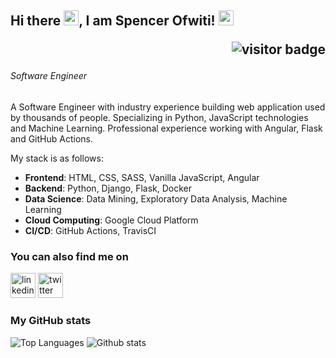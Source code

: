 ## Hi there <img src="https://raw.githubusercontent.com/MartinHeinz/MartinHeinz/master/wave.gif" width="24px">, I am Spencer Ofwiti! <img src="https://github.com/abhishekapk/abhishekapk/blob/master/Assests/Earth.gif" width="24px"> <p align="right"><img src="https://visitor-badge.laobi.icu/badge?page_id=SpencerOfwiti" alt="visitor badge"/></p>

###### *Software Engineer*


A Software Engineer with industry experience building web application used by thousands of people. Specializing in Python, JavaScript technologies and Machine Learning. Professional experience working with Angular, Flask and GitHub Actions. 

My stack is as follows:
* **Frontend**: HTML, CSS, SASS, Vanilla JavaScript, Angular
* **Backend**: Python, Django, Flask, Docker
* **Data Science**: Data Mining, Exploratory Data Analysis, Machine Learning
* **Cloud Computing**: Google Cloud Platform
* **CI/CD**: GitHub Actions, TravisCI 

### You can also find me on
[<img src='https://cdn.jsdelivr.net/npm/simple-icons@3.0.1/icons/linkedin.svg' alt='linkedin' height='40'>](https://www.linkedin.com/in/spencer-ofwiti/)  [<img src='https://cdn.jsdelivr.net/npm/simple-icons@3.0.1/icons/twitter.svg' alt='twitter' height='40'>](https://twitter.com/@SpencerOfwiti) 
<!--[<img src='https://cdn.jsdelivr.net/npm/simple-icons@3.0.1/cloud/mail.svg' alt='website' height='40'>](https://catalins.tech) -->


### My GitHub stats
![Top Languages](https://github-readme-stats.vercel.app/api/top-langs/?username=SpencerOfwiti&count_private=true&hide=html)
![Github stats](https://github-readme-stats.vercel.app/api?username=SpencerOfwiti&show_icons=true&count_private=true)


<!--
**SpencerOfwiti/SpencerOfwiti** is a ✨ _special_ ✨ repository because its `README.md` (this file) appears on your GitHub profile.

Here are some ideas to get you started:

- 🔭 I’m currently working on ...
- 🌱 I’m currently learning ...
- 👯 I’m looking to collaborate on ...
- 🤔 I’m looking for help with ...
- 💬 Ask me about ...
- 📫 How to reach me: ...
- 😄 Pronouns: ...
- ⚡ Fun fact: ...
-->
